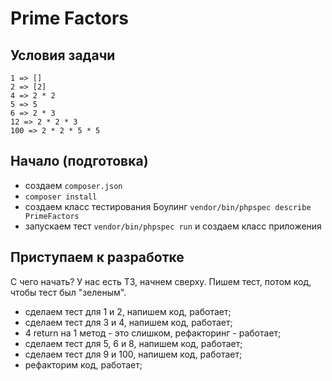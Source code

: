 # Prime Factors

## Условия задачи

```
1 => []
2 => [2]
4 => 2 * 2
5 => 5
6 => 2 * 3
12 => 2 * 2 * 3
100 => 2 * 2 * 5 * 5
```

## Начало (подготовка)

- создаем `composer.json`
- `composer install`
- создаем класс тестирования Боулинг `vendor/bin/phpspec describe PrimeFactors`
- запускаем тест `vendor/bin/phpspec run` и создаем класс приложения

## Приступаем к разработке

С чего начать? У нас есть ТЗ, начнем сверху. Пишем тест, потом код, чтобы тест был "зеленым".
- сделаем тест для 1 и 2, напишем код, работает;
- сделаем тест для 3 и 4, напишем код, работает;
- 4 return на 1 метод - это слишком, рефакторинг - работает;
- сделаем тест для 5, 6 и 8, напишем код, работает;
- сделаем тест для 9 и 100, напишем код, работает;
- рефакторим код, работает;

